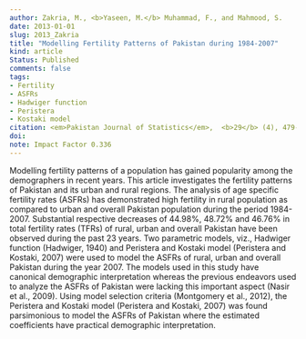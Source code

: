 ```yaml
---
author: Zakria, M., <b>Yaseen, M.</b> Muhammad, F., and Mahmood, S.
date: 2013-01-01
slug: 2013_Zakria
title: "Modelling Fertility Patterns of Pakistan during 1984-2007"
kind: article
Status: Published
comments: false
tags:
- Fertility
- ASFRs
- Hadwiger function
- Peristera
- Kostaki model
citation: <em>Pakistan Journal of Statistics</em>,  <b>29</b> (4), 479-486
doi: 
note: Impact Factor 0.336
---
```


Modelling fertility patterns of a population has gained popularity among the demographers in recent years. This article investigates the fertility patterns of Pakistan
and its urban and rural regions. The analysis of age specific fertility rates (ASFRs) has demonstrated high fertility in rural population as compared to urban and overall Pakistan population during the period 1984-2007. Substantial respective decreases of 44.98%, 48.72% and 46.76% in total fertility rates (TFRs) of rural, urban and overall Pakistan have been observed during the past 23 years. Two parametric models, viz., Hadwiger function (Hadwiger, 1940) and Peristera and Kostaki model (Peristera and Kostaki, 2007) were used to model the ASFRs of rural, urban and overall Pakistan during the year 2007. The models used in this study have canonical demographic interpretation whereas the previous endeavors used to analyze the ASFRs of Pakistan were lacking this important aspect (Nasir et al., 2009). Using model selection criteria (Montgomery et al., 2012), the
Peristera and Kostaki model (Peristera and Kostaki, 2007) was found parsimonious to model the ASFRs of Pakistan where the estimated coefficients have practical demographic interpretation.